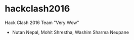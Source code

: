 # hackclash2016
Hack Clash 2016 Team "Very Wow"
- Nutan Nepal, Mohit Shrestha, Washim Sharma Neupane
